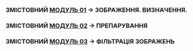 ### ЗМІСТОВНИЙ [МОДУЛЬ 01](/_LEC_/Modulus_1/Modulus_1.md) -> ЗОБРАЖЕННЯ. ВИЗНАЧЕННЯ.

### ЗМІСТОВНИЙ [МОДУЛЬ 02](/_LEC_/Modulus_2/Modulus_2.md) -> ПРЕПАРУВАННЯ


### ЗМІСТОВНИЙ [МОДУЛЬ 03](/_LEC_/Modulus_2/Modulus_3.md) -> ФІЛЬТРАЦІЯ ЗОБРАЖЕНЬ  
